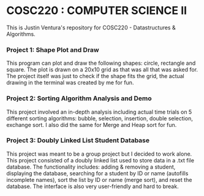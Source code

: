 # COSC220 : COMPUTER SCIENCE II

This is Justin Ventura's repository for COSC220 - Datastructures & Algorithms.


### Project 1: Shape Plot and Draw

This program can plot and draw the following shapes: circle, rectangle and square.  The plot is drawn on a 20x10 grid as that was all that was asked for.  The project itself was just to check if the shape fits the grid, the actual drawing in the terminal was created by me for fun.


### Project 2: Sorting Algorithm Analysis and Demo

This project involved an in-depth analysis including actual time trials on 5 different sorting algorithms: bubble, selection, insertion, double selection, exchange sort.  I also did the same for Merge and Heap sort for fun.


### Project 3: Doubly Linked List Student Database

This project was meant to be a group project but I decided to work alone.  This project consisted of a doubly linked list used to store data in a .txt file database.  The functionality includes: adding & removing a student, displaying the database, searching for a student by ID or name (autofills incomplete names), sort the list by ID or name (merge sort), and reset the database.  The interface is also very user-friendly and hard to break.
